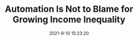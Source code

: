 ---
"title": "Automation Is Not to Blame for Growing Income Inequality"
"date": "2021-9-10 15:23:20"
"feed_name": "INDUSTRYWEEK"
"feed_website": "https://www.industryweek.com/"
"feed_rss": "https://www.industryweek.com/__rss/website-scheduled-content.xml?input=%7B%22sectionAlias%22%3A%22home%22%7D"
"link": "https://www.industryweek.com/the-economy/public-policy/article/21174967/automation-is-not-to-blame-for-growing-income-inequality"
"file": "_posts/2021-1-1-1cfd6136acf76c7e5e43dcf551e984ebc2f5f4d6.md"
"accident": "0"
"drilling": "0"
---
